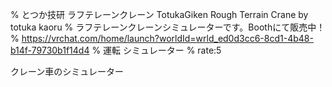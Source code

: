 % とつか技研 ラフテレーンクレーン TotukaGiken Rough Terrain Crane by totuka kaoru
% ラフテレーンクレーンシミュレーターです。Boothにて販売中！
% https://vrchat.com/home/launch?worldId=wrld_ed0d3cc6-8cd1-4b48-b14f-79730b1f14d4
% 運転 シミュレーター
% rate:5

クレーン車のシミュレーター
